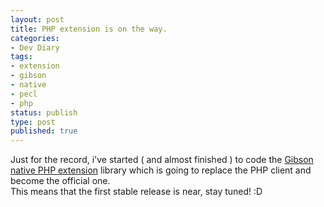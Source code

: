 ```yaml
---
layout: post
title: PHP extension is on the way.
categories:
- Dev Diary
tags:
- extension
- gibson
- native
- pecl
- php
status: publish
type: post
published: true
---
```


Just for the record, i've started ( and almost finished ) to code the [Gibson native PHP extension](https://github.com/evilsocket/phpgibson) library which is going to replace the PHP client and become the official one.  
This means that the first stable release is near, stay tuned! :D
